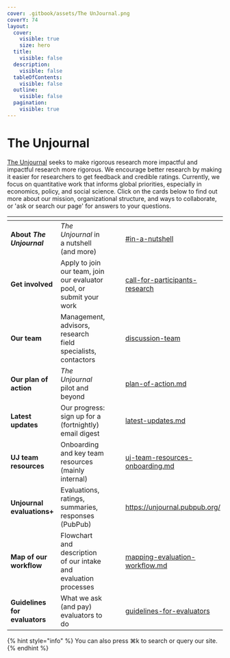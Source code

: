 ```yaml
---
cover: .gitbook/assets/The UnJournal.png
coverY: 74
layout:
  cover:
    visible: true
    size: hero
  title:
    visible: false
  description:
    visible: false
  tableOfContents:
    visible: false
  outline:
    visible: false
  pagination:
    visible: true
---
```


# The Unjournal

[The Unjournal](https://unjournal.org/) seeks to make rigorous research more impactful and impactful research more rigorous. We encourage better research by making it easier for researchers to get feedback and credible ratings. Currently, we focus on quantitative work that informs global priorities, especially in economics, policy, and social science.  Click on the cards below to find out more about our mission, organizational structure, and ways to collaborate, or 'ask or search our page' for answers to your questions.&#x20;

<table data-view="cards"><thead><tr><th></th><th></th><th data-hidden></th><th data-hidden data-card-cover data-type="files"></th><th data-hidden data-card-target data-type="content-ref"></th></tr></thead><tbody><tr><td><strong>About </strong><em><strong>The Unjournal</strong></em></td><td><em>The Unjournal</em> in a nutshell (and more)</td><td></td><td></td><td><a href="readme-1/#in-a-nutshell">#in-a-nutshell</a></td></tr><tr><td><strong>Get involved</strong></td><td>Apply to join our team, join our evaluator pool, or submit your work</td><td></td><td></td><td><a href="readme-1/call-for-participants-research/">call-for-participants-research</a></td></tr><tr><td><strong>Our team</strong></td><td>Management, advisors, research field specialists,  contactors</td><td></td><td></td><td><a href="readme-1/discussion-team/">discussion-team</a></td></tr><tr><td><strong>Our plan of action</strong></td><td><em>The Unjournal</em> pilot and beyond</td><td></td><td></td><td><a href="readme-1/plan-of-action.md">plan-of-action.md</a></td></tr><tr><td><strong>Latest updates</strong></td><td>Our progress: sign up for a (fortnightly) email digest</td><td></td><td></td><td><a href="readme-1/latest-updates.md">latest-updates.md</a></td></tr><tr><td><strong>UJ team resources</strong></td><td>Onboarding and key team resources (mainly internal)</td><td></td><td></td><td><a href="management-tech-details-discussion/uj-team-resources-onboarding.md">uj-team-resources-onboarding.md</a></td></tr><tr><td><strong>Unjournal evaluations+</strong></td><td>Evaluations, ratings, summaries, responses (PubPub)</td><td></td><td></td><td><a href="https://unjournal.pubpub.org/">https://unjournal.pubpub.org/</a></td></tr><tr><td><strong>Map of our workflow</strong></td><td>Flowchart and description of our intake and evaluation processes</td><td></td><td></td><td><a href="policies-projects-evaluation-workflow/mapping-evaluation-workflow.md">mapping-evaluation-workflow.md</a></td></tr><tr><td><strong>Guidelines for evaluators</strong></td><td>What we ask (and pay) evaluators to do</td><td></td><td></td><td><a href="policies-projects-evaluation-workflow/evaluation/guidelines-for-evaluators/">guidelines-for-evaluators</a></td></tr></tbody></table>

{% hint style="info" %}
You can also press ⌘k to search or query our site.
{% endhint %}
